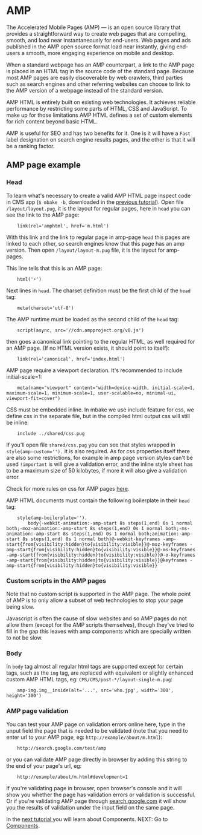 # AMP

The Accelerated Mobile Pages (AMP) — is an open source library that provides a straightforward way to create web pages that are compelling, smooth, and load near instantaneously for end-users. Web pages and ads published in the AMP open source format load near instantly, giving end-users a smooth, more engaging experience on mobile and desktop.

When a standard webpage has an AMP counterpart, a link to the AMP page is placed in an HTML tag in the source code of the standard page. Because most AMP pages are easily discoverable by web crawlers, third parties such as search engines and other referring websites can choose to link to the AMP version of a webpage instead of the standard version.

AMP HTML is entirely built on existing web technologies. It achieves reliable performance by restricting some parts of HTML, CSS and JavaScript. To make up for those limitations AMP HTML defines a set of custom elements for rich content beyond basic HTML.

AMP is useful for SEO and has two benefits for it. One is it will have a `Fast` label designation on search engine results pages, and the other is that it will be a ranking factor. 

## AMP page example

### Head

To learn what's necessary to create a valid AMP HTML page inspect code in CMS app (`$ mbake -b`, downloaded in the [previous tutorial](/seo/)). Open file `/layout/layout.pug`, it is the layout for regular pages, here in `head` you can see the link to the AMP page:

        link(rel='amphtml', href='m.html')

With this link and the link to regular page in amp-page `head` this pages are linked to each other, so search engines know that this page has an amp version. Then open `/layout/layout-m.pug` file, it is the layout for amp-pages.

This line tells that this is an AMP page:
        
        html('⚡')

Next lines in `head`.
The charset definition must be the first child of the `head` tag:

        meta(charset='utf-8')

The AMP runtime must be loaded as the second child of the `head` tag:

        script(async, src='//cdn.ampproject.org/v0.js')

then goes a canonical link pointing to the regular HTML, as well required for an AMP page. (If no HTML version exists, it should point to itself):

        link(rel='canonical', href='index.html')

AMP page require a viewport declaration. It's recommended to include initial-scale=1:

        meta(name="viewport" content="width=device-width, initial-scale=1, maximum-scale=1, minimum-scale=1, user-scalable=no, minimal-ui, viewport-fit=cover")

CSS must be embedded inline. In mbake we use include feature for css, we define css in the separate file, but in the compiled html output css will still be inline:

        include ../shared/css.pug

If you'll open file `shared/css.pug` you can see that styles wrapped in `style(amp-custom='').` it is also required. As for css properties itself there are also some restrictions, for example in amp page version styles can't be used `!important` is will give a validation error, and the inline style sheet has to be a maximum size of 50 kilobytes, if more it will also give a validation error.

Check for more rules on css for AMP pages [here](http://www.ampproject.org/docs/design/responsive/style_pages). 

AMP HTML documents must contain the following boilerplate in their `head` tag:

        style(amp-boilerplate='').
            body{-webkit-animation:-amp-start 8s steps(1,end) 0s 1 normal both;-moz-animation:-amp-start 8s steps(1,end) 0s 1 normal both;-ms-animation:-amp-start 8s steps(1,end) 0s 1 normal both;animation:-amp-start 8s steps(1,end) 0s 1 normal both}@-webkit-keyframes -amp-start{from{visibility:hidden}to{visibility:visible}}@-moz-keyframes -amp-start{from{visibility:hidden}to{visibility:visible}}@-ms-keyframes -amp-start{from{visibility:hidden}to{visibility:visible}}@-o-keyframes -amp-start{from{visibility:hidden}to{visibility:visible}}@keyframes -amp-start{from{visibility:hidden}to{visibility:visible}}

### Custom scripts in the AMP pages

Note that no custom script is supported in the AMP page. The whole point of AMP is to only allow a subset of web technologies to stop your page being slow.

Javascript is often the cause of slow websites and so AMP pages do not allow them (except for the AMP scripts themselves), though they've tried to fill in the gap this leaves with amp components which are specially written to not be slow.

### Body

In `body` tag almost all regular html tags are supported except for certain tags, such as the `img` tag, are replaced with equivalent or slightly enhanced custom AMP HTML tags, eg: `CMS/CMS/post-*/layout-single-m.pug`:

        amp-img.img__inside(alt='...', src='who.jpg', width='300', height='300')

### AMP page validation

You can test your AMP page on validation errors online here, type in the unput field the page that is needed to be validated (note that you need to enter url to your AMP page, eg: `http://example/about/m.html`):

        http://search.google.com/test/amp

or you can validate AMP page directly in browser by adding this string to the end of your page's url, eg:

        http://example/about/m.html#development=1

If you're validating page in browser, open browser's console and it will show you whether the page has validation errors or validation is successful. Or if you're validating AMP page through [search.google.com](http://search.google.com/test/amp) it will show you the results of validation under the input field on the same page.

In the [next tutorial ](/tags/) you will learn about Components.
NEXT: Go to [Components](/tags/).